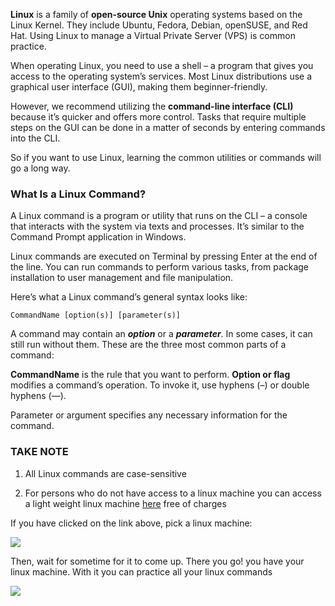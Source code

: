 

**Linux** is a family of **open-source Unix** operating systems based on the Linux Kernel. They include Ubuntu, Fedora, Debian, openSUSE, and Red Hat. Using Linux to manage a Virtual Private Server (VPS) is common practice.

When operating Linux, you need to use a shell – a program that gives you access to the operating system’s services. Most Linux distributions use a graphical user interface (GUI), making them beginner-friendly.

However, we recommend utilizing the **command-line interface (CLI)** because it’s quicker and offers more control. Tasks that require multiple steps on the GUI can be done in a matter of seconds by entering commands into the CLI.

So if you want to use Linux, learning the common utilities or commands will go a long way.

### **What Is a Linux Command?**
A Linux command is a program or utility that runs on the CLI – a console that interacts with the system via texts and processes. It’s similar to the Command Prompt application in Windows.

Linux commands are executed on Terminal by pressing Enter at the end of the line. You can run commands to perform various tasks, from package installation to user management and file manipulation.

Here’s what a Linux command’s general syntax looks like:

```
CommandName [option(s)] [parameter(s)]
```

A command may contain an ***option*** or a ***parameter***. In some cases, it can still run without them. These are the three most common parts of a command:

**CommandName** is the rule that you want to perform.
**Option or flag** modifies a command’s operation. To invoke it, use hyphens (–) or double hyphens (—).

Parameter or argument specifies any necessary information for the command.

###  **TAKE NOTE**

1. All Linux commands are case-sensitive


2. For persons who do not have access to a  linux machine you can access a light weight linux machine [here](https://bellard.org/jslinux/) free of charges

If you have clicked on the link above, pick a linux machine:

<img src="https://darey-io-pbl-projects-images.s3.eu-west-2.amazonaws.com/practices/images2/LIght_weight_linux.png" >

 
 Then, wait for sometime for it to come up. There you go! you have your linux machine. With it you can practice all your linux commands


<img src="https://darey-io-pbl-projects-images.s3.eu-west-2.amazonaws.com/practices/images2/Linux_lightweight_2.png" >